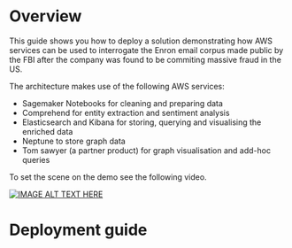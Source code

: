 # Overview
This guide shows you how to deploy a solution demonstrating how AWS services can be used to interrogate the Enron email corpus made public by the FBI after the company was found to be commiting massive fraud in the US.

The architecture makes use of the following AWS services:

- Sagemaker Notebooks for cleaning and preparing data
- Comprehend for entity extraction and sentiment analysis
- Elasticsearch and Kibana for storing, querying and visualising the enriched data
- Neptune to store graph data
- Tom sawyer (a partner product) for graph visualisation and add-hoc queries

To set the scene on the demo see the following video.

[![IMAGE ALT TEXT HERE](https://img.youtube.com/vi/-w6duQhWuVk/0.jpg)](https://www.youtube.com/watch?v=-w6duQhWuVk)

# Deployment guide
